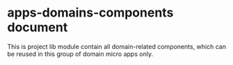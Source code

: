 # apps-domains-components document

This is project lib module contain all domain-related components, which can be reused in this group of domain micro apps only.
